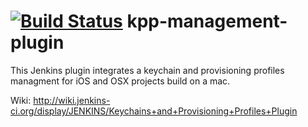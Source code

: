 [![Build Status](https://buildhive.cloudbees.com/job/jenkinsci/job/kpp-management-plugin/badge/icon)](https://buildhive.cloudbees.com/job/jenkinsci/job/kpp-management-plugin/)
kpp-management-plugin
=====================

This Jenkins plugin integrates a keychain and provisioning profiles managment for iOS and OSX projects build on a mac.

Wiki: http://wiki.jenkins-ci.org/display/JENKINS/Keychains+and+Provisioning+Profiles+Plugin
